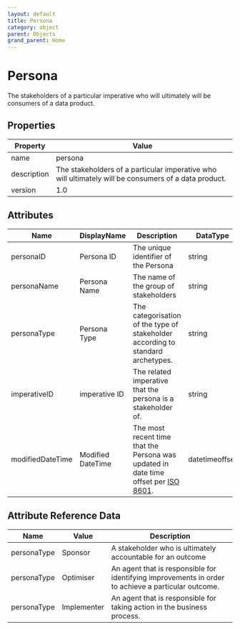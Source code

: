 ```yaml
---
layout: default
title: Persona 
category: object
parent: Objects
grand_parent: Home
---
```


# Persona

The stakeholders of a particular imperative who will ultimately will be consumers of a data product.

## Properties

| Property    | Value                                                        |
| ----------- | ------------------------------------------------------------ |
| name        | persona                                                      |
| description | The stakeholders of a particular imperative who will ultimately will be consumers of a data product. |
| version     | 1.0                                                          |

## Attributes 

| Name         | DisplayName   | Description                                                  | DataType | Required? | isNullable |
| ------------ | ------------- | ------------------------------------------------------------ | -------- | --------- | ---------- |
| personaID    | Persona ID    | The unique identifier of the Persona                         | string   | yes       | false      |
| personaName  | Persona Name  | The name of the group of stakeholders                        | string   | yes       | false      |
| personaType  | Persona Type  | The categorisation of the type of stakeholder according to standard archetypes. | string   | no        | true       |
| imperativeID | imperative ID | The related imperative that the persona is a stakeholder of. | string   | yes       | false      |
| modifiedDateTime| Modified DateTime | The most recent time that the Persona was updated in date time offset per [ISO 8601](https://www.wikipedia.org/wiki/ISO_8601).      | datetimeoffset | no        | true   |

## Attribute Reference Data

| Name            | Value                 | Description                                                  |
| --------------- | --------------------- | ------------------------------------------------------------ |
| personaType | Sponsor | A stakeholder who is ultimately accountable for an outcome |
| personaType | Optimiser  | An agent that is responsible for identifying improvements in order to achieve a particular outcome. |
| personaType | Implementer | An agent that is responsible for taking action in the business process. |




